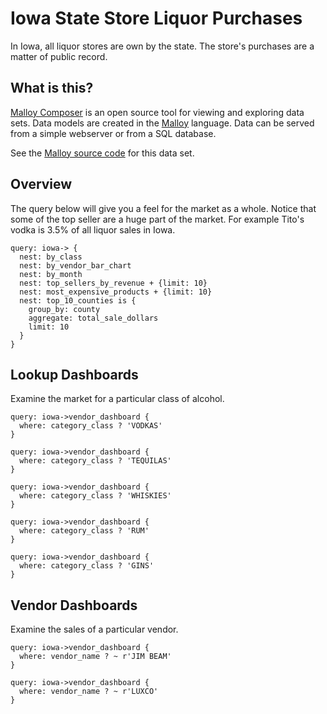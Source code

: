 # Iowa State Store Liquor Purchases
In Iowa, all liquor stores are own by the state.  The store's purchases are a matter of public record.  

## What is this?

[Malloy Composer](https://github.com/malloydata/malloy-composer) is an open source tool for viewing and exploring data sets.  Data models are created in the  [Malloy](https://github.com/looker-open-source/malloy/) language.  Data can be served from a simple webserver or from a SQL database.  

See the [Malloy source code](https://github.com/malloydata/malloy-samples/tree/main/bigquery/iowa) for this data set.


## Overview

The query below will give you a feel for the market as a whole.  Notice that some of the top seller are a huge part of the market.  For example Tito's vodka is 3.5% of all liquor sales in Iowa.

<!-- malloy-query 
  name="Overview"
  model="./iowa.malloy"
  renderer="dashboard"
-->
```malloy
query: iowa-> {
  nest: by_class
  nest: by_vendor_bar_chart
  nest: by_month
  nest: top_sellers_by_revenue + {limit: 10}
  nest: most_expensive_products + {limit: 10}
  nest: top_10_counties is {
    group_by: county
    aggregate: total_sale_dollars
    limit: 10
  }
}
```

## Lookup Dashboards
Examine the market for a particular class of alcohol.  

<!-- malloy-query 
  name="Vodka Dashboard"
  model="./iowa.malloy"
  renderer="dashboard"
-->
```malloy
query: iowa->vendor_dashboard {
  where: category_class ? 'VODKAS'
}
```

<!-- malloy-query 
  name="Tequila Dashboard"
  model="./iowa.malloy"
  renderer="dashboard"
-->
```malloy
query: iowa->vendor_dashboard {
  where: category_class ? 'TEQUILAS'
}
```

<!-- malloy-query 
  name="Whisky Dashboard"
  model="./iowa.malloy"
  renderer="dashboard"
-->
```malloy
query: iowa->vendor_dashboard {
  where: category_class ? 'WHISKIES'
}
```

<!-- malloy-query 
  name="Rum Dashboard"
  model="./iowa.malloy"
  renderer="dashboard"
-->
```malloy
query: iowa->vendor_dashboard {
  where: category_class ? 'RUM'
}
```

<!-- malloy-query 
  name="Gin Dashboard"
  model="./iowa.malloy"
  renderer="dashboard"
-->
```malloy
query: iowa->vendor_dashboard {
  where: category_class ? 'GINS'
}
```

## Vendor Dashboards
Examine the sales of a particular vendor.

<!-- malloy-query 
  name="Jim Beam Vendor Dashboard"
  model="./iowa.malloy"
  renderer="dashboard"
-->
```malloy
query: iowa->vendor_dashboard {
  where: vendor_name ? ~ r'JIM BEAM'
}
```

<!-- malloy-query 
  name="Luxco Vendor Dashboard"
  model="./iowa.malloy"
  renderer="dashboard"
-->
```malloy
query: iowa->vendor_dashboard {
  where: vendor_name ? ~ r'LUXCO'
}
```

